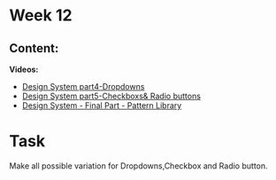 # Week 12

## Content:

 **Videos:**
- [Design System part4-Dropdowns](https://youtu.be/MXnzu6RtHJU?si=Y0DRMDm-K7jZd3xI)
- [Design System part5-Checkboxs& Radio buttons](https://www.youtube.com/watch?v=vfCAFDtENVE&list=PLlzarBwg78omi49iNVXY_iTXvRm9V1tZN&index=5)
- [Design System - Final Part - Pattern Library](https://www.youtube.com/watch?v=qu53GgSgOak&list=PLlzarBwg78omi49iNVXY_iTXvRm9V1tZN&index=6)

# Task
Make all possible variation for Dropdowns,Checkbox and Radio button.
